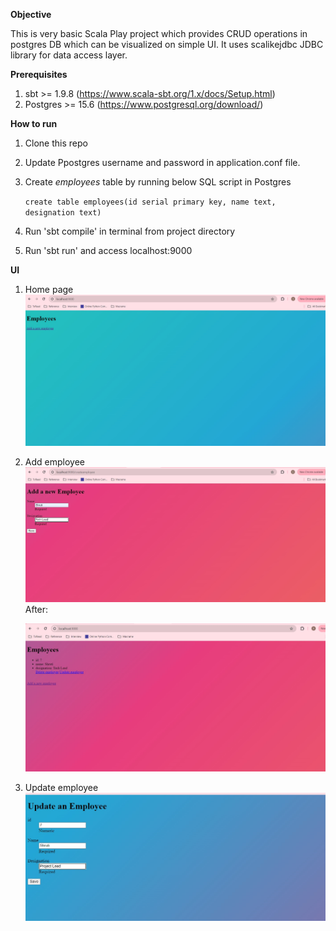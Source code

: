 **Objective**

This is very basic Scala Play project which provides CRUD operations
in postgres DB which can be visualized on simple UI. 
It uses scalikejdbc JDBC library for data access layer.

**Prerequisites**

1. sbt >= 1.9.8 (https://www.scala-sbt.org/1.x/docs/Setup.html)
2. Postgres >= 15.6 (https://www.postgresql.org/download/)

**How to run**

1. Clone this repo
2. Update Ppostgres username and password in application.conf file.
3. Create _employees_ table by running below SQL script in Postgres

   `create table employees(id serial primary key, name text, designation text)`

4. Run 'sbt compile' in terminal from project directory 
5. Run 'sbt run' and access localhost:9000 

**UI**

1. Home page
![img.png](images/img.png)

2. Add employee
![img_1.png](images/img_1.png)
After:

   ![img_3.png](images/img_3.png)

3. Update employee
![img_2.png](images/img_2.png)

